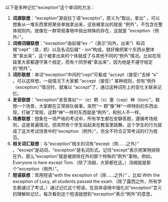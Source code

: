 以下是多种记忆“exception”这个单词的方法：
1. **词源联想**：“exception”源自拉丁语“exceptio”，原义为“取出，拿出” 。可以想象从一堆东西里把某些单独拿出来，这些被拿出的就是 “例外”，不包含在整体规则内，就像在一群常规事物中挑出特殊的存在，这就是 “exception（例外）”。
2. **词根词缀联想**：“exception”由前缀“ex -”（表示“向外，出来”）和词根“cept”（拿，抓）以及名词后缀“ - ion”构成。就好像把某个东西从整体里“拿出来”，这个被拿出来的个体就成了与其他不同的“例外”情况。比如在班级里大家都遵守某个规定，而有个同学被“拿出来”，因为他是不遵守规定的“例外”。
3. **词形联想**：单词“exception”中间的“cept”可看成 “accept（接受）”去掉 “a” 。可以这样想，一般情况下大家都 “accept（接受）” 某种规则，但有“例外（exception）”情况时，就难以 “accept”了，通过这种词形上的变化关联来记忆。
4. **发音联想**：“exception”发音类似“一（e）颗（x）塞（cep）神（tion）”。联想一个场景，大家都在正常排队做事，突然“一 颗”像“神”一样特别的东西出现，打破了常规，这颗“神”一样的东西就是“例外”，和别人不一样。
5. **场景联想**：想象在一场严格的考试中，所有学生都在安静答题，遵循考场规则，这是普遍情况。但突然有个学生站起来在教室里跳舞，这个学生的行为就成了这次考试场景中的“exception（例外）”，完全不符合正常考试的行为规范。
6. **相关词汇联想**：与“exception”相关的词有“except（除……之外）” 。“except”是动词，“exception”是名词形式。记住“except”表示把某物排除在外，那么“exception”就是被排除在外的那个特殊的“例外”事物。例如，Everyone is here except Tom.（除了汤姆，大家都在这。）汤姆就是那个“exception（例外）”。 
7. **短语联想**：常用短语“with the exception of（除……之外）” 。比如 With the exception of Lucy, all students passed the exam.（除了露西之外，所有学生都通过了考试。）通过记忆这个短语，在具体语境中强化对“exception”含义的理解和记忆，每次看到这个短语就想到“exception”表示“例外”的意思。 